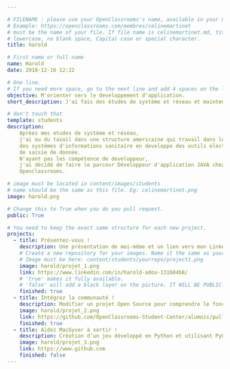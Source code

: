 ```yaml
---

# FILENAME : please use your OpenClassrooms's name, available in your url.
# Example: https://openclassrooms.com/membres/celinemartinet
# must be the name of your file. If file name is celinemartinet.md, title is celinemartinet.
# lowercase, no blank space, Capital case or special character.
title: harold

# First name or full name
name: Harold
date: 2018-12-16 12:22

# One line.
# If you need more space, go to the next line and add 4 spaces on the left, as in 'description'.
objective: M'orienter vers le developpement d'application.
short_description: J'ai fais des études de système et réseau et maintenant je souhaite m'orienter vers le developpemnt d'application.

# don't touch that
template: students
description:
    Aprèes mes etudes de système et réseau, 
    j'ai eu du tavail dans une structure americaine qui travail dans le domaine     du renforcement 
    des systèmes d'informations sanitaire en developpe des outils electronique 
    de saisie de donnée. 
    N'ayant pas les compétence de developpeur,
    j'ai décidé de faire le parcour Développeur d'application JAVA chez
    Openclassrooms.

# image must be located in content/images/students
# name should be the same as this file. Eg: celinemartinet.png
image: harold.png

# Change this to True when you do you pull request.
public: True

# You need to keep the exact same structure for each new project.
projects:
  - title: Présentez-vous !
    description: Une présentation de moi-même et un lien vers mon LinkedIn.
    # Create a new repository for your images. Name it the same as your nickname and profile picture.
    # Image must be here: content/students/yourrepo/project1.png
    image: harold/projet_1.png
    link: https://www.linkedin.com/in/harold-adou-131b04b8/
    # 'true' makes it fully available.
    # 'false' will add a black layer on the picture. IT WILL BE PUBLIC!
    finished: true
  - title: Intégrez la communauté !
    description: Modifier un projet Open Source pour comprendre le fonctionnement de Git, de Github et des pull requests. 
    image: harold/projet_2.png
    link: https://github.com/OpenClassrooms-Student-Center/alumnis/pull/1238
    finished: true
  - title: Aidez MacGyver à sortir !
    description: Création d’un jeu développé en Python et utilisant PyGame.
    image: harold/projet_3.png
    link: https://www.github.com
    finished: false
---
```

